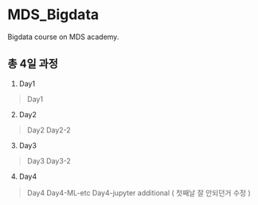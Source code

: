 # MDS_Bigdata
Bigdata course on MDS academy.

## 총 4일 과정
1. Day1
> Day1
2. Day2
> Day2
> Day2-2
3. Day3
> Day3
> Day3-2
4. Day4
> Day4
> Day4-ML-etc
> Day4-jupyter
> additional ( 첫째날 잘 안되던거 수정 )
